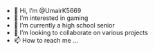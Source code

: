 - 👋 Hi, I’m @UmairK5669
- 👀 I’m interested in gaming
- 🌱 I’m currently a high school senior
- 💞️ I’m looking to collaborate on various projects
- 📫 How to reach me ...

<!---
UmairK5669/UmairK5669 is a ✨ special ✨ repository because its `README.md` (this file) appears on your GitHub profile.
You can click the Preview link to take a look at your changes.
--->
